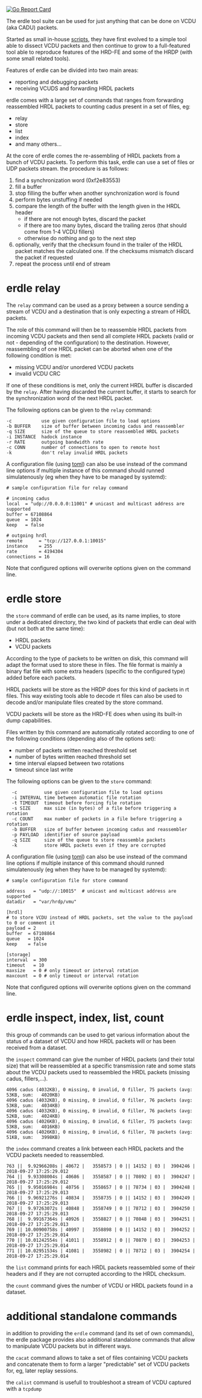 [![Go Report Card](https://goreportcard.com/badge/github.com/busoc/erdle)](https://goreportcard.com/report/github.com/busoc/erdle)

The erdle tool suite can be used for just anything that can be done on VCDU (aka
CADU) packets.

Started as small in-house [scripts](https://github.com/busoc/cadus), they have
first evolved to a simple tool able to dissect VCDU packets and then continue to
grow to a full-featured tool able to reproduce features of the HRD-FE and some
of the HRDP (with some small related tools).

Features of erdle can be divided into two main areas:

* reporting and debugging packets
* receiving VCUDS and forwarding HRDL packets

erdle comes with a large set of commands that ranges from forwarding reassembled
HRDL packets to counting cadus present in a set of files, eg:

* relay
* store
* list
* index
* and many others...

At the core of erdle comes the re-assembling of HRDL packets from a bunch of
VCDU packets. To perform this task, erdle can use a set of files or UDP packets
stream. the procedure is as follows:

1. find a synchronization word (0xf2e83553)
2. fill a buffer
3. stop filling the buffer when another synchronization word is found
4. perform bytes unstuffing if needed
5. compare the length of the buffer with the length given in the HRDL header
   - if there are not enough bytes, discard the packet
   - if there are too many bytes, discard the trailing zeros (that should come
    from 1-4 VCDU fillers)
   - otherwise do nothing and go to the next step
6. optionally, verify that the checksum found in the trailer of the HRDL packet
  matches the calculated one. If the checksums mismatch discard the packet if
  requested
7. repeat the process until end of stream

# erdle relay

The ``relay`` command can be used as a proxy between a source sending a stream of
VCDU and a destination that is only expecting a stream of HRDL packets.

The role of this command will then be to reassemble HRDL packets from incoming
VCDU packets and then send all complete HRDL packets (valid or not - depending
of the configuration) to the destination. However, reassembling of one HRDL packet
can be aborted when one of the following condition is met:

* missing VCDU and/or unordered VCDU packets
* invalid VCDU CRC

If one of these conditions is met, only the current HRDL buffer is discarded by
the ``relay``. After having discarded the current buffer, it starts to search for
the synchronization word of the next HRDL packet.


The following options can be given to the ``relay`` command:

```
-c           use given configuration file to load options
-b BUFFER    size of buffer between incoming cadus and reassembler
-q SIZE      size of the queue to store reassembled HRDL packets
-i INSTANCE  hadock instance
-r RATE      outgoing bandwidth rate
-c CONN      number of connections to open to remote host
-k           don't relay invalid HRDL packets
```

A configuration file (using [toml](https://github.com/toml-lang/toml)) can also
be use instead of the command line options if multiple instance of this command
should runned simulatenously (eg when they have to be managed by systemd):

```
# sample configuration file for relay command

# incoming cadus
local  = "udp://0.0.0.0:11001" # unicast and multicast address are supported
buffer = 67108864
queue  = 1024
keep   = false

# outgoing hrdl
remote      = "tcp://127.0.0.1:10015"
instance    = 255
rate        = 4194304
connections = 16
```

Note that configured options will overwrite options given on the command line.

# erdle store

the ``store`` command of erdle can be used, as its name implies, to store under a
dedicated directory, the two kind of packets that erdle can deal with (but not
both at the same time):

* HRDL packets
* VCDU packets

According to the type of packets to be written on disk, this command will adapt
the format used to store these in files. The file format is mainly a binary flat
file with some extra headers (specific to the configured type) added before each
packets.

HRDL packets will be store as the HRDP does for this kind of packets in rt files.
This way existing tools able to decode rt files can also be used to decode and/or
manipulate files created by the store command.

VCDU packets will be store as the HRD-FE does when using its built-in dump
capabilities.

Files written by this command are automatically rotated according to one of the
following conditions (depending also of the options set):

* number of packets written reached threshold set
* number of bytes written reached threshold set
* time interval elapsed between two rotations
* timeout since last write

The following options can be given to the ``store`` command:

```
  -c          use given configuration file to load options
  -i INTERVAL time between automatic file rotation
  -t TIMEOUT  timeout before forcing file rotation
  -s SIZE     max size (in bytes) of a file before triggering a rotation
  -c COUNT    max number of packets in a file before triggering a rotation
  -b BUFFER   size of buffer between incoming cadus and reassembler
  -p PAYLOAD  identifier of source payload
  -q SIZE     size of the queue to store reassemble packets
  -k          store HRDL packets even if they are corrupted
```

A configuration file (using [toml](https://github.com/toml-lang/toml)) can also
be use instead of the command line options if multiple instance of this command
should runned simulatenously (eg when they have to be managed by systemd):

```
# sample configuration file for store command

address   = "udp://:10015"  # unicast and multicast address are supported
datadir   = "var/hrdp/vmu"

[hrdl]
# to store VCDU instead of HRDL packets, set the value to the payload to 0 or comment it
payload = 2
buffer  = 67108864
queue   = 1024
keep    = false

[storage]
interval  = 300
timeout   = 10
maxsize   = 0 # only timeout or interval rotation
maxcount  = 0 # only timeout or interval rotation
```

Note that configured options will overwrite options given on the command line.

# erdle inspect, index, list, count

this group of commands can be used to get various information about the status
of a dataset of VCDU and how HRDL packets will or has been received from a
dataset.

the ``inspect`` command can give the number of HRDL packets (and their total size)
that will be reassembled at a specific transmission rate and some stats about the
VCDU packets used to reassembled the HRDL packets (missing cadus, fillers,...).

```
4096 cadus (4032KB), 0 missing, 0 invalid, 0 filler, 75 packets (avg:   53KB, sum:   4020KB)
4096 cadus (4032KB), 0 missing, 0 invalid, 0 filler, 76 packets (avg:   53KB, sum:   4034KB)
4096 cadus (4032KB), 0 missing, 0 invalid, 0 filler, 76 packets (avg:   52KB, sum:   4024KB)
4096 cadus (4026KB), 0 missing, 0 invalid, 6 filler, 75 packets (avg:   53KB, sum:   4016KB)
4096 cadus (4026KB), 0 missing, 0 invalid, 6 filler, 78 packets (avg:   51KB, sum:   3998KB)
```

the ``index`` command creates a link between each HRDL packets and the VCDU packets
needed to reassembled.

```
763 ||  9.92966208s | 40672 |   3558573 | 0 || 14152 | 03 |  3904246 | 2018-09-27 17:25:29.012
764 ||  9.93308004s | 40686 |   3558587 | 0 || 70892 | 03 |  3904247 | 2018-09-27 17:25:29.012
765 ||  9.95016984s | 40756 |   3558657 | 0 || 78734 | 03 |  3904248 | 2018-09-27 17:25:29.013
766 ||  9.96921276s | 40834 |   3558735 | 0 || 14152 | 03 |  3904249 | 2018-09-27 17:25:29.013
767 ||  9.97263072s | 40848 |   3558749 | 0 || 78712 | 03 |  3904250 | 2018-09-27 17:25:29.013
768 ||  9.99167364s | 40926 |   3558827 | 0 || 70848 | 03 |  3904251 | 2018-09-27 17:25:29.013
769 || 10.00900758s | 40997 |   3558898 | 0 || 14152 | 03 |  3904252 | 2018-09-27 17:25:29.014
770 || 10.01242554s | 41011 |   3558912 | 0 || 70870 | 03 |  3904253 | 2018-09-27 17:25:29.014
771 || 10.02951534s | 41081 |   3558982 | 0 || 78712 | 03 |  3904254 | 2018-09-27 17:25:29.014
```

the ``list`` command prints for each HRDL packets reassembled some of their headers and if they are not corrupted according to the HRDL checksum.

the ``count`` command gives the number of VCDU or HRDL packets found in a dataset.

# additional standalone commands

in addition to providing the ``erdle`` command (and its set of own commands), the
erdle package provides also additional standalone commands that allow to manipulate
VCDU packets but in different ways.

the ``cacat`` command allows to take a set of files containing VCDU packets and
concatenate them to form a larger "predictable" set of VCDU packets for, eg, later
replay sessions.

the ``calist`` command is usefull to troubleshoot a stream of VCDU captured with
a ``tcpdump``
